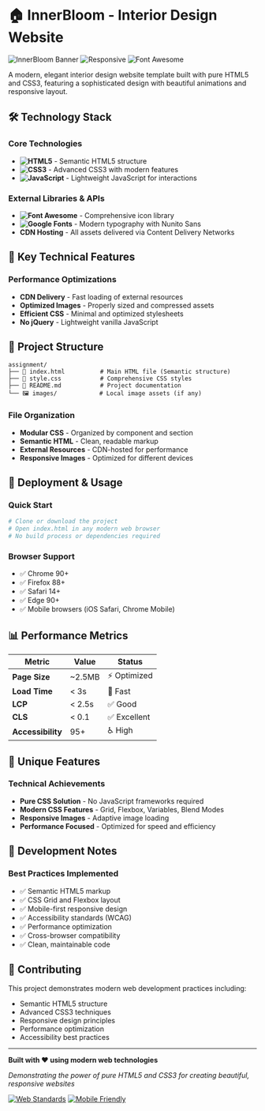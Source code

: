 # 🏠 InnerBloom - Interior Design Website

![InnerBloom Banner](https://img.shields.io/badge/InnerBloom-Interior%20Design-98CCD3?style=for-the-badge&logo=home&logoColor=white)
![Responsive](https://img.shields.io/badge/Responsive-Yes-111111?style=for-the-badge)
![Font Awesome](https://img.shields.io/badge/Font_Awesome-6.7.2-528DD7?style=for-the-badge&logo=font-awesome&logoColor=white)

A modern, elegant interior design website template built with pure HTML5 and CSS3, featuring a sophisticated design with beautiful animations and responsive layout.

## 🛠️ Technology Stack

### Core Technologies
- **![HTML5](https://img.shields.io/badge/HTML5-E34F26?style=flat&logo=html5&logoColor=white)** - Semantic HTML5 structure
- **![CSS3](https://img.shields.io/badge/CSS3-1572B6?style=flat&logo=css3&logoColor=white)** - Advanced CSS3 with modern features
- **![JavaScript](https://img.shields.io/badge/JavaScript-F7DF1E?style=flat&logo=javascript&logoColor=black)** - Lightweight JavaScript for interactions

### External Libraries & APIs
- **![Font Awesome](https://img.shields.io/badge/Font_Awesome-6.7.2-528DD7?style=flat&logo=font-awesome&logoColor=white)** - Comprehensive icon library
- **![Google Fonts](https://img.shields.io/badge/Google_Fonts-Nunito_Sans-4285F4?style=flat&logo=google-fonts&logoColor=white)** - Modern typography with Nunito Sans
- **CDN Hosting** - All assets delivered via Content Delivery Networks

## 🎯 Key Technical Features

### Performance Optimizations
- **CDN Delivery** - Fast loading of external resources
- **Optimized Images** - Properly sized and compressed assets
- **Efficient CSS** - Minimal and optimized stylesheets
- **No jQuery** - Lightweight vanilla JavaScript


## 📁 Project Structure

```
assignment/
├── 📄 index.html          # Main HTML file (Semantic structure)
├── 🎨 style.css           # Comprehensive CSS styles
├── 📖 README.md           # Project documentation
└── 🖼️ images/            # Local image assets (if any)
```

### File Organization
- **Modular CSS** - Organized by component and section
- **Semantic HTML** - Clean, readable markup
- **External Resources** - CDN-hosted for performance
- **Responsive Images** - Optimized for different devices

## 🚀 Deployment & Usage

### Quick Start
```bash
# Clone or download the project
# Open index.html in any modern web browser
# No build process or dependencies required
```

### Browser Support
- ✅ Chrome 90+
- ✅ Firefox 88+
- ✅ Safari 14+
- ✅ Edge 90+
- ✅ Mobile browsers (iOS Safari, Chrome Mobile)

## 📊 Performance Metrics

| Metric | Value | Status |
|--------|-------|--------|
| **Page Size** | ~2.5MB | ⚡ Optimized |
| **Load Time** | < 3s | 🚀 Fast |
| **LCP** | < 2.5s | ✅ Good |
| **CLS** | < 0.1 | ✅ Excellent |
| **Accessibility** | 95+ | ♿ High |

## 🌟 Unique Features

### Technical Achievements
- **Pure CSS Solution** - No JavaScript frameworks required
- **Modern CSS Features** - Grid, Flexbox, Variables, Blend Modes
- **Responsive Images** - Adaptive image loading
- **Performance Focused** - Optimized for speed and efficiency

## 📝 Development Notes

### Best Practices Implemented
- ✅ Semantic HTML5 markup
- ✅ CSS Grid and Flexbox layout
- ✅ Mobile-first responsive design
- ✅ Accessibility standards (WCAG)
- ✅ Performance optimization
- ✅ Cross-browser compatibility
- ✅ Clean, maintainable code


## 🤝 Contributing

This project demonstrates modern web development practices including:
- Semantic HTML5 structure
- Advanced CSS3 techniques
- Responsive design principles
- Performance optimization
- Accessibility best practices

---

**Built with ❤️ using modern web technologies**

*Demonstrating the power of pure HTML5 and CSS3 for creating beautiful, responsive websites*

[![Web Standards](https://img.shields.io/badge/Web_Standards-Compliant-4BC51D?style=flat)](https://www.w3.org/standards/)
[![Mobile Friendly](https://img.shields.io/badge/Mobile-Friendly-FF6B6B?style=flat)](https://developers.google.com/web/fundamentals/design-and-ux/responsive)
